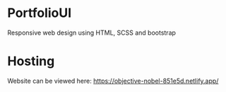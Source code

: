 # PortfolioUI
Responsive web design using HTML, SCSS and bootstrap


# Hosting
Website can be viewed here:
https://objective-nobel-851e5d.netlify.app/

